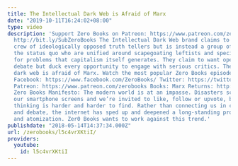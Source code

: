 ```yaml
---
title: The Intellectual Dark Web is Afraid of Marx
date: "2019-10-11T16:24:02+08:00"
type: video
description: 'Support Zero Books on Patreon: https://www.patreon.com/zerobooks Subscribe:
  http://bit.ly/SubZeroBooks The Intellectual Dark Web brand claims to be a motley
  crew of ideologically opposed truth tellers but is instead a group of warriors for
  the status quo who are unified around scapegoating leftists and specifically Marxists
  for problems that capitalism itself generates. They claim to want open and rigorous
  debate but duck every opportunity to engage with serious critics. The intellectual
  dark web is afraid of Marx. Watch the most popular Zero Books episodes: http://bit.ly/2KbC2hF
  Facebook: https://www.facebook.com/ZeroBooks/ Twitter: https://twitter.com/zer0books
  Patreon: https://www.patreon.com/zerobooks Books: Marx Returns: http://www.zero-books.net/books/marx-returns
  Zero Books Manifesto: The modern world is at an impasse. Disasters scroll across
  our smartphone screens and we’re invited to like, follow or upvote, but critical
  thinking is harder and harder to find. Rather than connecting us in common struggle
  and debate, the internet has sped up and deepened a long-standing process of alienation
  and atomization. Zer0 Books wants to work against this trend.'
publishdate: "2018-05-14T14:37:34.000Z"
url: /zerobooks/l5c4vrXKtiI/
providers:
  youtube:
    id: l5c4vrXKtiI
---
```

